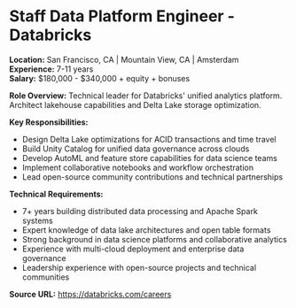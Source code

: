 # Staff Data Platform Engineer - Databricks

**Location:** San Francisco, CA | Mountain View, CA | Amsterdam  
**Experience:** 7-11 years  
**Salary:** $180,000 - $340,000 + equity + bonuses

**Role Overview:**
Technical leader for Databricks' unified analytics platform. Architect lakehouse capabilities and Delta Lake storage optimization.

**Key Responsibilities:**
- Design Delta Lake optimizations for ACID transactions and time travel
- Build Unity Catalog for unified data governance across clouds
- Develop AutoML and feature store capabilities for data science teams
- Implement collaborative notebooks and workflow orchestration
- Lead open-source community contributions and technical partnerships

**Technical Requirements:**
- 7+ years building distributed data processing and Apache Spark systems
- Expert knowledge of data lake architectures and open table formats
- Strong background in data science platforms and collaborative analytics
- Experience with multi-cloud deployment and enterprise data governance
- Leadership experience with open-source projects and technical communities

**Source URL:** https://databricks.com/careers